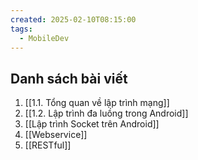 ```yaml
---
created: 2025-02-10T08:15:00
tags:
  - MobileDev
---
```

## Danh sách bài viết

1. [[1.1. Tổng quan về lập trình mạng]]
2. [[1.2. Lập trình đa luồng trong Android]]
3. [[Lập trình Socket trên Android]]
4. [[Webservice]]
5. [[RESTful]]